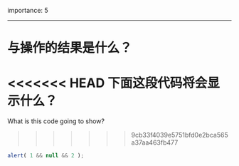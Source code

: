 importance: 5

---

# 与操作的结果是什么？

<<<<<<< HEAD
下面这段代码将会显示什么？
=======
What is this code going to show?
>>>>>>> 9cb33f4039e5751bfd0e2bca565a37aa463fb477

```js
alert( 1 && null && 2 );
```

